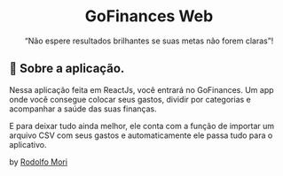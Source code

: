 
<h1 align="center">
GoFinances Web
</h3>

<p align="center">“Não espere resultados brilhantes se suas metas não forem claras”!</blockquote>


## :rocket: Sobre a aplicação.

Nessa aplicação feita em ReactJs, você entrará no GoFinances. 
Um app onde você consegue colocar seus gastos, dividir por categorias e acompanhar a saúde das suas finanças.

E para deixar tudo ainda melhor, ele conta com a função de importar um arquivo CSV 
com seus gastos e automaticamente ele passa tudo para o aplicativo.


by   [Rodolfo Mori](https://www.linkedin.com/in/rodolfomori/)
